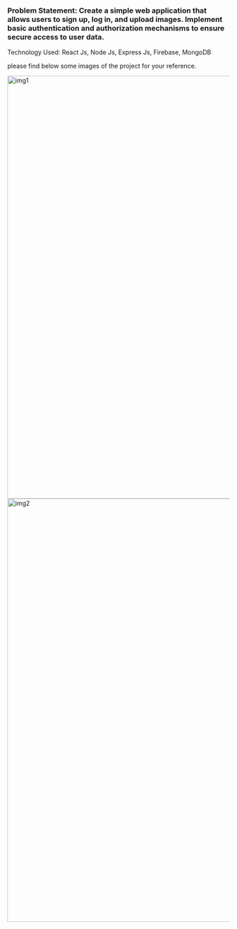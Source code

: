 <h3>Problem Statement: Create a simple web application that allows users to sign up, log in, and upload images. Implement basic authentication and authorization mechanisms to ensure secure access to user data.</h3>

Technology Used: React Js, Node Js, Express Js, Firebase, MongoDB

please find below some images of the project for your reference.

<img width="959" alt="img1" src="https://github.com/diksh04/blinkit-assignment/assets/84238934/23a94dc0-3c03-4a44-ab2f-a5c026c580c0">
<br>
<img width="960" alt="img2" src="https://github.com/diksh04/blinkit-assignment/assets/84238934/93180744-d1da-4426-89bb-c7acbf5ab73a">
